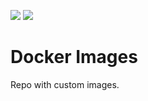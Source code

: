 ![](https://github.com/whoan/docker-images/workflows/Nginx%20Static/badge.svg)
![](https://github.com/whoan/docker-images/workflows/Node%20Alpine%20Slim/badge.svg)


# Docker Images

Repo with custom images.
